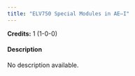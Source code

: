```yaml
---
title: "ELV750 Special Modules in AE–I"
---
```

**Credits:** 1 (1-0-0)

#### Description
No description available.